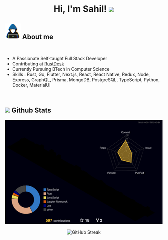 <h1 align="center">
Hi, I'm Sahil!
	<a href="https://github.com/sahilyeole" target="_self">
		<img src="https://media.giphy.com/media/hvRJCLFzcasrR4ia7z/giphy.gif" width="30" >
	</a>
</h1>

## <picture><img src = "https://github.com/0xAbdulKhalid/0xAbdulKhalid/raw/main/assets/mdImages/about_me.gif" width = 50px></picture> **About me**


<br>

- A Passionate Self-taught Full Stack Developer
- Contributing at [RustDesk](https://github.com/rustdesk/rustdesk)
- Currently Pursuing BTech in Computer Science
- Skills : Rust, Go, Flutter, Next.js, React, React Native, Redux, Node, Express, GraphQL, Prisma, MongoDB, PostgreSQL, TypeScript, Python, Docker, MaterialUI
  
<br>


## <img src="https://media.giphy.com/media/iY8CRBdQXODJSCERIr/giphy.gif" width="35"><b> Github Stats </b>

![contrib](./profile-3d-contrib/profile-night-rainbow.svg)

<div align="center">

![GitHub Streak](https://streak-stats.demolab.com?user=sahilyeole&theme=radical)


</div>
<!--
![Top Langs](https://github-readme-stats.vercel.app/api/top-langs/?username=sahilyeole&layout=compact&title_color=FE428E&icon_color=2234AE&text_color=D3D3D3&bg_color=141421)
![Sahil's GitHub stats](https://github-readme-stats.vercel.app/api?username=sahilyeole&show_icons=true&theme=radical)
![snake gif](https://github.com/sahilyeole/sahilyeole/blob/output/github-contribution-grid-snake.gif)
[![spotify-github-profile](https://spotify-github-profile.vercel.app/api/view?uid=3155ybtmmxkm4fjmk7rw42fsv5hq&cover_image=false&theme=default&show_offline=false&background_color=121212&interchange=true&bar_color=198c41)](https://spotify-github-profile.vercel.app/api/view?uid=3155ybtmmxkm4fjmk7rw42fsv5hq&redirect=true)
![Apple Music GitHub profile](https://music-profile.rayriffy.com/theme/dark.svg?uid=001065.a9e501950f774498bbf81f30a7cff31e.1753)
-->
